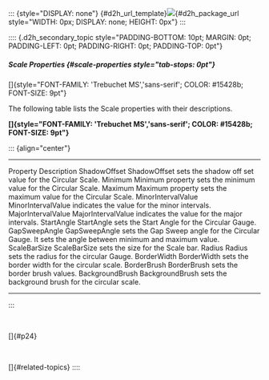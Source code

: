 ::: {style="DISPLAY: none"}
[](ms-xhelp:///?Id=d2h_url_template){#d2h_url_template}![](!package_url!){#d2h_package_url style="WIDTH: 0px; DISPLAY: none; HEIGHT: 0px"}
:::

:::: {.d2h_secondary_topic style="PADDING-BOTTOM: 10pt; MARGIN: 0pt; PADDING-LEFT: 0pt; PADDING-RIGHT: 0pt; PADDING-TOP: 0pt"}
##### Scale Properties {#scale-properties style="tab-stops: 0pt"}

[]{style="FONT-FAMILY: 'Trebuchet MS','sans-serif'; COLOR: #15428b; FONT-SIZE: 9pt"} 

The following table lists the Scale properties with their descriptions.

**[]{style="FONT-FAMILY: 'Trebuchet MS','sans-serif'; COLOR: #15428b; FONT-SIZE: 9pt"}** 

::: {align="center"}
  -------------------- ---------------------------------------------------------------------------------------------------------------------
  Property             Description
  ShadowOffset         ShadowOffset sets the shadow off set value for the Circular Scale.
  Minimum              Minimum property sets the minimum value for the Circular Scale.
  Maximum              Maximum property sets the maximum value for the Circular Scale.
  MinorIntervalValue   MinorIntervalValue indicates the value for the minor intervals.
  MajorIntervalValue   MajorIntervalValue indicates the value for the major intervals.
  StartAngle           StartAngle sets the Start Angle for the Circular Gauge.
  GapSweepAngle        GapSweepAngle sets the Gap Sweep angle for the Circular Gauge. It sets the angle between minimum and maximum value.
  ScaleBarSize         ScaleBarSize sets the size for the Scale bar.
  Radius               Radius sets the radius for the circular Gauge.
  BorderWidth          BorderWidth sets the border width for the circular scale.
  BorderBrush          BorderBrush sets the border brush values.
  BackgroundBrush      BackgroundBrush sets the background brush for the circular scale.
  -------------------- ---------------------------------------------------------------------------------------------------------------------
:::

 

[]{#p24} 

 

[]{#related-topics}
::::
